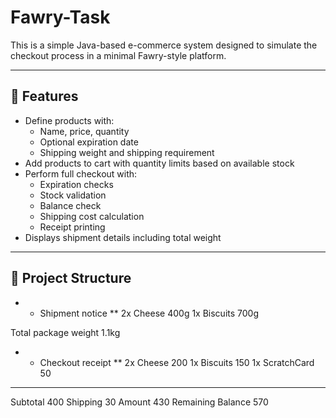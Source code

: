# Fawry-Task

This is a simple Java-based e-commerce system designed to simulate the checkout process in a minimal Fawry-style platform.

---

## 🧾 Features

- Define products with:
  - Name, price, quantity
  - Optional expiration date
  - Shipping weight and shipping requirement
- Add products to cart with quantity limits based on available stock
- Perform full checkout with:
  - Expiration checks
  - Stock validation
  - Balance check
  - Shipping cost calculation
  - Receipt printing
- Displays shipment details including total weight

---

## 📂 Project Structure

- * Shipment notice **
2x Cheese        400g
1x Biscuits      700g

Total package weight 1.1kg

- * Checkout receipt **
2x Cheese        200
1x Biscuits      150
1x ScratchCard   50
--------------------------
Subtotal         400
Shipping         30
Amount           430
Remaining Balance 570
